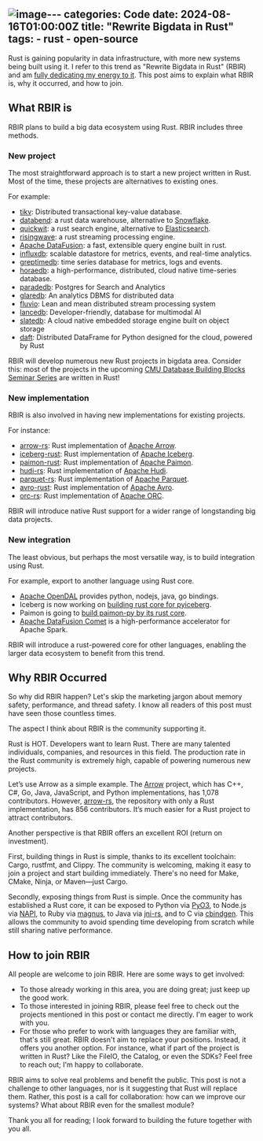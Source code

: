 ![image](https://github.com/user-attachments/assets/ac07c4ca-e820-44ec-a22e-1a7e9c755c38)---
categories: Code
date: 2024-08-16T01:00:00Z
title: "Rewrite Bigdata in Rust"
tags:
    - rust
    - open-source
---

Rust is gaining popularity in data infrastructure, with more new systems being built using it. I refer to this trend as "Rewrite Bigdata in Rust" (RBIR) and am [fully dedicating my energy to it](https://xuanwo.io/2024/04-xuanwo-vision/). This post aims to explain what RBIR is, why it occurred, and how to join.

## What RBIR is

RBIR plans to build a big data ecosystem using Rust. RBIR includes three methods.

### New project

The most straightforward approach is to start a new project written in Rust. Most of the time, these projects are alternatives to existing ones.

For example:

- [tikv](https://github.com/tikv/tikv): Distributed transactional key-value database.
- [databend](https://github.com/datafuselabs/databend/): a rust data warehouse, alternative to [Snowflake](https://www.snowflake.com/en/).
- [quickwit](https://github.com/quickwit-oss/quickwit): a rust search engine, alternative to [Elasticsearch](https://www.elastic.co/elasticsearch).
- [risingwave](https://github.com/risingwavelabs/risingwave): a rust streaming processing engine.
- [Apache DataFusion](https://github.com/apache/datafusion): a fast, extensible query engine built in rust.
- [influxdb](https://github.com/influxdata/influxdb): scalable datastore for metrics, events, and real-time analytics.
- [greptimedb](https://github.com/GreptimeTeam/greptimedb): time series database for metrics, logs and events.
- [horaedb](https://github.com/apache/horaedb): a high-performance, distributed, cloud native time-series database.
- [paradedb](https://github.com/paradedb/paradedb): Postgres for Search and Analytics
- [glaredb](https://github.com/GlareDB/glaredb): An analytics DBMS for distributed data
- [fluvio](https://github.com/infinyon/fluvio): Lean and mean distributed stream processing system
- [lancedb](https://github.com/lancedb/lancedb): Developer-friendly, database for multimodal AI
- [slatedb](https://github.com/slatedb/slatedb): A cloud native embedded storage engine built on object storage
- [daft](https://github.com/Eventual-Inc/Daft): Distributed DataFrame for Python designed for the cloud, powered by Rust

RBIR will develop numerous new Rust projects in bigdata area. Consider this: most of the projects in the upcoming [CMU Database Building Blocks Seminar Series](https://db.cs.cmu.edu/seminar2024/) are written in Rust!

### New implementation

RBIR is also involved in having new implementations for existing projects.

For instance:

- [arrow-rs](https://github.com/apache/arrow-rs): Rust implementation of [Apache Arrow](https://arrow.apache.org/).
- [iceberg-rust](https://github.com/apache/iceberg-rust/): Rust implementation of [Apache Iceberg](https://iceberg.apache.org/).
- [paimon-rust](https://github.com/apache/paimon-rust): Rust implementation of [Apache Paimon](https://paimon.apache.org/).
- [hudi-rs](https://github.com/apache/hudi-rs): Rust implementation of [Apache Hudi](https://hudi.apache.org/).
- [parquet-rs](https://github.com/apache/arrow-rs/tree/master/parquet): Rust implementation of [Apache Parquet](https://parquet.apache.org/).
- [avro-rust](https://github.com/apache/avro/tree/main/lang/rust): Rust implementation of [Apache Avro](https://avro.apache.org/).
- [orc-rs](https://github.com/datafusion-contrib/datafusion-orc): Rust implementation of [Apache ORC](https://orc.apache.org/).

RBIR will introduce native Rust support for a wider range of longstanding big data projects.

### New integration

The least obvious, but perhaps the most versatile way, is to build integration using Rust.

For example, export to another language using Rust core.

- [Apache OpenDAL](https://github.com/apache/opendal) provides python, nodejs, java, go bindings.
- Iceberg is now working on [building rust core for pyiceberg](https://github.com/apache/iceberg-rust/pull/518).
- Paimon is going to [build paimon-py by its rust core](https://lists.apache.org/thread/q3zxcomfq441t6o8y8dslos1qvb984j0).
- [Apache DataFusion Comet](https://github.com/apache/datafusion-comet) is a high-performance accelerator for Apache Spark.

RBIR will introduce a rust-powered core for other languages, enabling the larger data ecosystem to benefit from this trend.

## Why RBIR Occurred

So why did RBIR happen? Let's skip the marketing jargon about memory safety, performance, and thread safety. I know all readers of this post must have seen those countless times.

The aspect I think about RBIR is the community supporting it.

Rust is HOT. Developers want to learn Rust. There are many talented individuals, companies, and resources in this field. The production rate in the Rust community is extremely high, capable of powering numerous new projects.

Let’s use Arrow as a simple example. The [Arrow](https://github.com/apache/arrow) project, which has C++, C#, Go, Java, JavaScript, and Python implementations, has 1,078 contributors. However, [arrow-rs](https://github.com/apache/arrow-rs), the repository with only a Rust implementation, has 856 contributors. It’s much easier for a Rust project to attract contributors.

Another perspective is that RBIR offers an excellent ROI (return on investment).

First, building things in Rust is simple, thanks to its excellent toolchain: Cargo, rustfmt, and Clippy. The community is welcoming, making it easy to join a project and start building immediately. There's no need for Make, CMake, Ninja, or Maven—just Cargo.

Secondly, exposing things from Rust is simple. Once the community has established a Rust core, it can be exposed to Python via [PyO3](https://pyo3.rs/), to Node.js via [NAPI](https://napi.rs/), to Ruby via [magnus](https://github.com/matsadler/magnus), to Java via [jni-rs](https://github.com/jni-rs/jni-rs), and to C via [cbindgen](https://github.com/mozilla/cbindgen). This allows the community to avoid spending time developing from scratch while still sharing native performance.



## How to join RBIR

All people are welcome to join RBIR. Here are some ways to get involved:

- To those already working in this area, you are doing great; just keep up the good work.
- To those interested in joining RBIR, please feel free to check out the projects mentioned in this post or contact me directly. I'm eager to work with you.
- For those who prefer to work with languages they are familiar with, that's still great. RBIR doesn't aim to replace your positions. Instead, it offers you another option. For instance, what if part of the project is written in Rust? Like the FileIO, the Catalog, or even the SDKs? Feel free to reach out; I'm happy to collaborate.

RBIR aims to solve real problems and benefit the public. This post is not a challenge to other languages, nor is it suggesting that Rust will replace them. Rather, this post is a call for collaboration: how can we improve our systems? What about RBIR even for the smallest module?

Thank you all for reading; I look forward to building the future together with you all.
